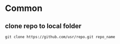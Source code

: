 # Common

## clone repo to local folder
```
git clone https://github.com/usr/repo.git repo_name
```
